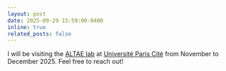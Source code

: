 ```yaml
---
layout: post
date: 2025-09-29 15:59:00-0400
inline: true
related_posts: false
---
```


I will be visiting the [ALTAE lab](https://altae.u-pariscite.fr/) at [Université Paris Cité](https://u-paris.fr) from November to December 2025. Feel free to reach out!